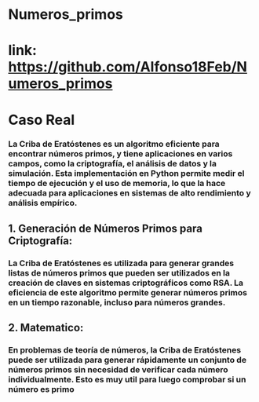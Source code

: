 # Numeros_primos
# link: https://github.com/Alfonso18Feb/Numeros_primos
# Caso Real
### La Criba de Eratóstenes es un algoritmo eficiente para encontrar números primos, y tiene aplicaciones en varios campos, como la criptografía, el análisis de datos y la simulación. Esta implementación en Python permite medir el tiempo de ejecución y el uso de memoria, lo que la hace adecuada para aplicaciones en sistemas de alto rendimiento y análisis empírico.
## 1. Generación de Números Primos para Criptografía:
### La Criba de Eratóstenes es utilizada para generar grandes listas de números primos que pueden ser utilizados en la creación de claves en sistemas criptográficos como RSA. La eficiencia de este algoritmo permite generar números primos en un tiempo razonable, incluso para números grandes.
## 2. Matematico:
### En problemas de teoría de números, la Criba de Eratóstenes puede ser utilizada para generar rápidamente un conjunto de números primos sin necesidad de verificar cada número individualmente. Esto es muy util para luego comprobar si un número es primo
